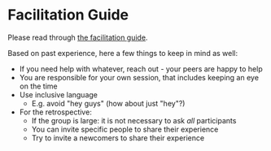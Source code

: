 # Facilitation Guide

Please read through [the facilitation guide](https://www.coderetreat.org/facilitators/facilitation/#facilitation-advice).

Based on past experience, here a few things to keep in mind as well:
- If you need help with whatever, reach out - your peers are happy to help
- You are responsible for your own session, that includes keeping an eye on the time
- Use inclusive language
  - E.g. avoid "hey guys" (how about just "hey"?)
- For the retrospective:
  - If the group is large: it is not necessary to ask *all* participants
  - You can invite specific people to share their experience
  - Try to invite a newcomers to share their experience
